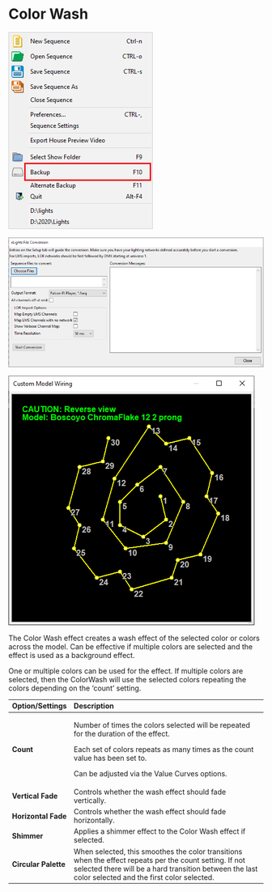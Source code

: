 # Color Wash

![Icon](../../.gitbook/assets/image%20%28798%29.png)

![Sequencer Grid](../../.gitbook/assets/image%20%28486%29.png)

![](../../.gitbook/assets/image%20%28411%29.png)

The Color Wash effect creates a wash effect of the selected color or colors across the model. Can be effective if multiple colors are selected and the effect is used as a background effect.

One or multiple colors can be used for the effect. If multiple colors are selected, then the ColorWash will use the selected colors repeating the colors depending on the ‘count’ setting.

<table>
  <thead>
    <tr>
      <th style="text-align:left">Option/Settings</th>
      <th style="text-align:left">Description</th>
    </tr>
  </thead>
  <tbody>
    <tr>
      <td style="text-align:left"><b>Count</b>
      </td>
      <td style="text-align:left">
        <p>Number of times the colors selected will be repeated for the duration
          of the effect.</p>
        <p>Each set of colors repeats as many times as the count value has been set
          to.
          <br />
        </p>
        <p>Can be adjusted via the Value Curves options.</p>
      </td>
    </tr>
    <tr>
      <td style="text-align:left"><b>Vertical Fade</b>
      </td>
      <td style="text-align:left">Controls whether the wash effect should fade vertically.</td>
    </tr>
    <tr>
      <td style="text-align:left"><b>Horizontal Fade</b>
      </td>
      <td style="text-align:left">Controls whether the wash effect should fade horizontally.</td>
    </tr>
    <tr>
      <td style="text-align:left"><b>Shimmer</b>
      </td>
      <td style="text-align:left">Applies a shimmer effect to the Color Wash effect if selected.</td>
    </tr>
    <tr>
      <td style="text-align:left"><b>Circular Palette</b>
      </td>
      <td style="text-align:left">When selected, this smoothes the color transitions when the effect repeats
        per the count setting. If not selected there will be a hard transition
        between the last color selected and the first color selected.</td>
    </tr>
  </tbody>
</table>